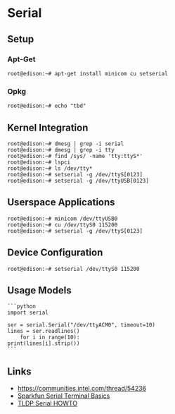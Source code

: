 Serial
==

## Setup

### Apt-Get

    root@edison:~# apt-get install minicom cu setserial

### Opkg

    root@edison:~# echo "tbd"

## Kernel Integration

    root@edison:~# dmesg | grep -i serial
    root@edison:~# dmesg | grep -i tty
    root@edison:~# find /sys/ -name 'tty:ttyS*'
    root@edison:~# lspci
    root@edison:~# ls /dev/tty*
    root@edison:~# setserial -g /dev/ttyS[0123]
    root@edison:~# setserial -g /dev/ttyUSB[0123]

## Userspace Applications

    root@edison:~# minicom /dev/ttyUSB0
    root@edison:~# cu /dev/ttyS0 115200
    root@edison:~# setserial -g /dev/ttyS[0123]

## Device Configuration

    root@edison:~# setserial /dev/ttyS0 115200

## Usage Models

    ```python
    import serial
    
    ser = serial.Serial("/dev/ttyACM0", timeout=10)
    lines = ser.readlines()
        for i in range(10):
    print(lines[i].strip())
    ```

## Links

- https://communities.intel.com/thread/54236
- [Sparkfun Serial Terminal Basics](https://learn.sparkfun.com/tutorials/terminal-basics/all)
- [TLDP Serial HOWTO](http://www.tldp.org/HOWTO/Serial-HOWTO.html)
